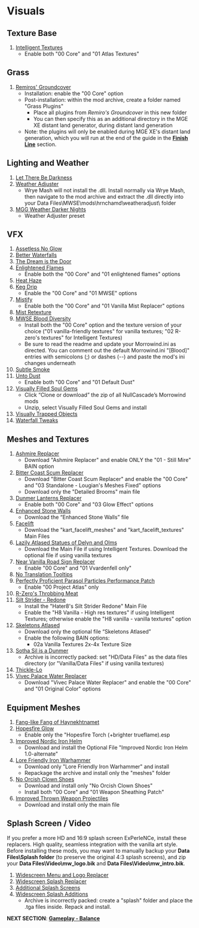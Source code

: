 # Visuals

## Texture Base
1. [Intelligent Textures](https://www.nexusmods.com/morrowind/mods/47469?)
	- Enable both "00 Core" and "01 Atlas Textures"

## Grass
1. [Remiros' Groundcover](https://www.nexusmods.com/morrowind/mods/46733?)
	- Installation: enable the "00 Core" option
	- Post-installation: within the mod archive, create a folder named "Grass Plugins"
		- Place all plugins from *Remiro's Groundcover* in this new folder
		- You can then specify this as an additional directory in the MGE XE distant land generator, during distant land generation
	- Note: the plugins will only be enabled during MGE XE's distant land generation, which you will run at the end of the guide in the [**Finish Line**](https://github.com/doublemoulinet/Morrowind-Modular-Mod-Guide/blob/master/FINISHLINE.md) section.

## Lighting and Weather
1. [Let There Be Darkness](https://www.nexusmods.com/morrowind/mods/47912?)
1. [Weather Adjuster](https://www.nexusmods.com/morrowind/mods/46816?)
	- Wrye Mash will not install the .dll. Install normally via Wrye Mash, then navigate to the mod archive and extract the .dll directly into your Data Files\MWSE\mods\hrnchamd\weatheradjust\ folder
1. [MGG Weather Darker Nights](https://www.nexusmods.com/morrowind/mods/47141?)
	- Weather Adjuster preset 

## VFX
1. [Assetless No Glow](https://www.nexusmods.com/morrowind/mods/47925?)
1. [Better Waterfalls](https://www.nexusmods.com/morrowind/mods/45424?)
1. [The Dream is the Door](https://www.nexusmods.com/morrowind/mods/47423?)
1. [Enlightened Flames](https://www.nexusmods.com/morrowind/mods/48816?)
	- Enable both the "00 Core" and "01 enlightened flames" options
1. [Heat Haze](https://www.nexusmods.com/morrowind/mods/48973)
1. [Keg Drip](https://www.nexusmods.com/morrowind/mods/47903?)
	- Enable the "00 Core" and "01 MWSE" options
1. [Mistify](https://www.nexusmods.com/morrowind/mods/48112?)
	- Enable both the "00 Core" and "01 Vanilla Mist Replacer" options
1. [Mist Retexture](https://www.nexusmods.com/morrowind/mods/44322?)
1. [MWSE Blood Diversity](https://www.nexusmods.com/morrowind/mods/47913)
	- Install both the "00 Core" option and the texture version of your choice ("01 vanilla-friendly textures" for vanilla textures; "02 R-zero's textures" for Intelligent Textures)
	- Be sure to read the readme and update your Morrowind.ini as directed. You can comment out the default Morrowind.ini "[Blood]" entries with semicolons (;) or dashes (--) and paste the mod's ini changes underneath
1. [Subtle Smoke](https://www.nexusmods.com/morrowind/mods/47341?)
1. [Unto Dust](https://www.nexusmods.com/morrowind/mods/48435?)
	- Enable both "00 Core" and "01 Default Dust"
1. [Visually Filled Soul Gems](https://github.com/NullCascade/morrowind-mods)
	- Click “Clone or download” the zip of all NullCascade’s Morrowind mods
	- Unzip, select Visually Filled Soul Gems and install
1. [Visually Trapped Objects](https://www.nexusmods.com/morrowind/mods/48936)
1. [Waterfall Tweaks](https://www.nexusmods.com/morrowind/mods/46271?)
	
## Meshes and Textures
1. [Ashmire Replacer](https://www.nexusmods.com/morrowind/mods/48291?)
	- Download "Ashmire Replacer" and enable ONLY the "01 - Still Mire" BAIN option
1. [Bitter Coast Scum Replacer](https://www.nexusmods.com/morrowind/mods/48291?)
	- Download "Bitter Coast Scum Replacer" and enable the "00 Core" and "03 Standalone - Lougian's Meshes Fixed" options
	- Download only the "Detailed Brooms" main file
1. [Dunmer Lanterns Replacer](https://www.nexusmods.com/morrowind/mods/43219?)
	- Enable both "00 Core" and "03 Glow Effect" options
1. [Enhanced Stone Walls](https://www.nexusmods.com/morrowind/mods/45939?)
	- Download the “Enhanced Stone Walls” file
1. [Facelift](https://www.nexusmods.com/morrowind/mods/47617?)
	- Download the "kart_facelift_meshes" and "kart_facelift_textures" Main Files
1. [Lazily Atlased Statues of Delyn and Olms](https://www.nexusmods.com/morrowind/mods/48578?)
	- Download the Main File if using Intelligent Textures. Download the optional file if using vanilla textures
1. [Near Vanilla Road Sign Replacer](https://www.nexusmods.com/morrowind/mods/44957?)
	- Enable "00 Core" and "01 Vvardenfell only"
1. [No Translation Tooltips](https://www.nexusmods.com/morrowind/mods/48540?)
1. [Perfectly Proficient Parasol Particles Performance Patch](https://www.nexusmods.com/morrowind/mods/48923)
	- Enable  "00 Project Atlas" only
1. [R-Zero's Throbbing Meat](https://www.nexusmods.com/morrowind/mods/45339?)
1. [Silt Strider - Redone](https://www.nexusmods.com/morrowind/mods/49023)
	- Install the "Hater8's Silt Strider Redone" Main File
	- Enable  the "H8 Vanilla - High res textures" if using Intelligent Textures; otherwise enable the "H8 vanilla - vanilla textures" option
1. [Skeletons Atlased](https://www.nexusmods.com/morrowind/mods/46012?)
	- Download only the optional file “Skeletons Atlased”
	- Enable the following BAIN options:
		- 02a Vanilla Textures 2x-4x Texture Size
1. [Sotha Sil is a Dunmer](https://www.nexusmods.com/morrowind/mods/47839?)
	- Archive is incorrectly packed: set "HD/Data Files"  as the data files directory (or "Vanilla/Data Files" if using vanilla textures)
1. [Thickle-Lo](https://www.nexusmods.com/morrowind/mods/47502?)
1. [Vivec Palace Water Replacer](https://www.nexusmods.com/morrowind/mods/48291?)
	- Download "Vivec Palace Water Replacer" and enable the "00 Core" and "01 Original Color" options

## Equipment Meshes
1. [Fang-like Fang of Haynekhtnamet](https://www.nexusmods.com/morrowind/mods/47505?)
1. [Hopesfire Glow](https://www.nexusmods.com/morrowind/mods/45855?)
	- Enable only the "Hopesfire Torch (+brighter trueflame).esp
1. [Improved Nordic Iron Helm](https://www.nexusmods.com/morrowind/mods/43816?)
	- Download and install the Optional File "Improved Nordic Iron Helm 1.0-alternate"
1. [Lore Friendly Iron Warhammer](https://www.nexusmods.com/morrowind/mods/45939?)
	- Download only "Lore Friendly Iron Warhammer" and install
	- Repackage the archive and install only the "meshes" folder
1. [No Orcish Clown Shoes](https://www.nexusmods.com/morrowind/mods/45939?)
	- Download and install only "No Orcish Clown Shoes"
	- Install both "00 Core" and "01 Weapon Sheathing Patch"
1. [Improved Thrown Weapon Projectiles](https://www.nexusmods.com/morrowind/mods/44763?)
	- Download and install only the main file

## Splash Screen / Video 
If you prefer a more HD and 16:9 splash screen ExPerIeNCe, install these replacers. High quality, seamless integration with the vanilla art style. Before installing these mods, you may want to manually backup your **Data Files\Splash folder** (to preserve the original 4:3 splash screens), and zip your **Data Files\Video\mw_logo.bik** and **Data Files\Video\mw_intro.bik**.
1. [Widescreen Menu and Logo Replacer](https://www.nexusmods.com/morrowind/mods/47164?)
1. [Widescreen Splash Replacer](https://www.nexusmods.com/morrowind/mods/47163?)
1. [Additional Splash Screens](https://www.nexusmods.com/morrowind/mods/43319?)
1. [Widescreen Splash Additions](https://www.nexusmods.com/morrowind/mods/48001?)
	- Archive is incorrectly packed: create a "splash" folder and place the .tga files inside. Repack and install.


**NEXT SECTION**:
[**Gameplay - Balance**](https://github.com/doublemoulinet/Morrowind-Modular-Mod-Guide/blob/master/BALANCE.md)